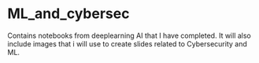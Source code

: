 # ML_and_cybersec
Contains notebooks from deeplearning AI that I have completed.
It will also include images that i will use to create slides related to Cybersecurity and ML.

